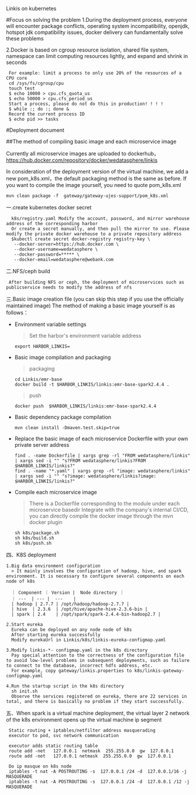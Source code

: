 Linkis on kubernetes

#Focus on solving the problem
1.During the deployment process, everyone will encounter package conflicts, operating system incompatibility, openjdk, hotspot jdk compatibility issues, docker delivery can fundamentally solve these problems

2.Docker is based on cgroup resource isolation, shared file system, namespace can limit computing resources lightly, and expand and shrink in seconds

     For example: limit a process to only use 20% of the resources of a CPU core
     cd /sys/fs/cgroup/cpu
     touch test 
     $ echo 10000 > cpu.cfs_quota_us 
     $ echo 50000 > cpu.cfs_period_us
     Start a process, please do not do this in production! ! ! !
     $ while :; do :; done &
     Record the current process ID
     $ echo pid >> tasks

#Deployment document
    
##The method of compiling basic image and each microservice image

  Currently all microservice images are uploaded to dockerhub，https://hub.docker.com/repository/docker/wedatasphere/linkis
  
  In consideration of the deployment version of the virtual machine, we add a new pom_k8s.xml，the default packaging method is the same as before. If you want to compile the image yourself, you need to quote pom_k8s.xml
  
    mvn clean package -f  gateway/gateway-ujes-support/pom_k8s.xml
  
  一.create kubernetes  docker secret
  
      k8s/registry.yaml Modify the account, password, and mirror warehouse address of the corresponding harbor
      Or create a secret manually, and then pull the mirror to use. Please modify the private docker warehouse to a private repository address
      $kubectl create secret docker-registry registry-key \
       --docker-server=https://hub.docker.com \
       --docker-username=wedatasphere \
       --docker-password=***** \
       --docker-email=wedatasphere@webank.com
  
  二.NFS/ceph build
  
     After building NFS or ceph, the deployment of microservices such as publicservice needs to modify the address of nfs
  
  三.Basic image creation file (you can skip this step if you use the officially maintained image)
   The method of making a basic image yourself is as follows：
   *  Environment variable settings
   
        > Set the harbor's environment variable address
        ```
        export HARBOR_LINKIS=
        ```
      
   * Basic image compilation and packaging
        > packaging
        ```
        cd Linkis/emr-base
        docker build -t $HARBOR_LINKIS/linkis:emr-base-spark2.4.4 .
        ```
        > push
        ```
        docker push  $HARBOR_LINKIS/linkis:emr-base-spark2.4.4 
        ```
   * Basic dependency package compilation
        ```
        mvn clean install -Dmaven.test.skip=true
        ```

   * Replace the basic image of each microservice Dockerfile with your own private server address
        ```
        find . -name Dockerfile | xargs grep -rl "FROM wedatasphere/linkis" | xargs sed -i "" "s?FROM wedatasphere/linkis?FROM $HARBOR_LINKIS/linkis?"
        find . -name "*.yaml" | xargs grep -rl "image: wedatasphere/linkis" | xargs sed -i "" "s?image: wedatasphere/linkis?image: $HARBOR_LINKIS/linkis?"
        ```
   
   * Compile each microservice image
   
        > There is a Dockerfile corresponding to the module under each microservice basedir
    Integrate with the company's internal CI/CD, you can directly compile the docker image through the mvn docker plugin
        ```
        sh k8s/package.sh
        sh k8s/build.sh
        sh k8s/push.sh
        ```
     
  四、K8S deployment
    
    1.Big data environment configuration
      > It mainly involves the configuration of hadoop, hive, and spark environment. It is necessary to configure several components on each node of k8s
      
      ｜ Component ｜ Version |  Node directory ｜
      ｜ ---  | --- |  ---    |
      | hadoop | 2.7.7 | /opt/hadoop/hadoop-2.7.7 |
      | hive  | 2.3.6  | /opt/hive/apache-hive-2.3.6-bin |
      | spark | 2.4    | /opt/spark/spark-2.4.4-bin-hadoop2.7 |   
      
    2.Start eureka
      Eureka can be deployed on any node node of k8s
      After starting eureka successfully
      Modify eurekaUrl in Linkis/k8s/linkis-eureka-configmap.yaml
      
    3.Modify linkis-*- configmap.yaml in the k8s directory
      Pay special attention to the correctness of the configuration file to avoid low-level problems in subsequent deployments, such as failure to connect to the database, incorrect hdfs address, etc.
      For example, copy gateway/linkis.properties to k8s/linkis-gateway-configmap.yaml
      
    4.Run the startup script in the k8s directory
      sh init.sh
      Observe the services registered on eureka, there are 22 services in total, and there is basically no problem if they start successfully.

   五、When spark is a virtual machine deployment, the virtual layer 2 network of the k8s environment opens up the virtual machine ip segment
   
     Static routing + iptables/netfilter address masquerading
     executor to pod, svc network communication
     
     executor adds static routing table
     route add -net   127.0.0.1  netmask  255.255.0.0  gw  127.0.0.1
     route add -net   127.0.0.1 netmask  255.255.0.0  gw  127.0.0.1
     
     Do ip masque on k8s node
     iptables -t nat -A POSTROUTING -s  127.0.0.1 /24 -d  127.0.0.1/16 -j MASQUERADE
     iptables -t nat -A POSTROUTING -s  127.0.0.1 /24 -d  127.0.0.1 /12 -j  MASQUERADE

